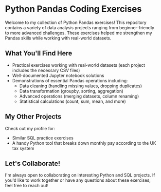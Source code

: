 # Python Pandas Coding Exercises

Welcome to my collection of Python Pandas exercises! This repository contains a variety of data analysis projects ranging from beginner-friendly to more advanced challenges. These exercises helped me strengthen my Pandas skills while working with real-world datasets.

## What You'll Find Here

- Practical exercises working with real-world datasets (each project includes the necessary CSV files)
- Well-documented Jupyter notebook solutions
- Demonstrations of essential Pandas operations including:
  - Data cleaning (handling missing values, dropping duplicates)
  - Data transformation (groupby, sorting, aggregation)
  - Advanced operations (merging datasets, column renaming)
  - Statistical calculations (count, sum, mean, and more)

## My Other Projects

Check out my profile for:
- Similar SQL practice exercises
- A handy Python tool that breaks down monthly pay according to the UK tax system

## Let's Collaborate!

I'm always open to collaborating on interesting Python and SQL projects. If you'd like to work together or have any questions about these exercises, feel free to reach out!
